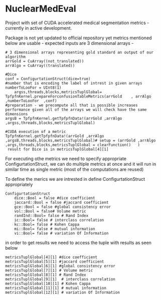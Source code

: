 # NuclearMedEval

Project with set of CUDA accelerated  medical segmentation metrics - currently in active development.

Package is not yet updated to official repository yet metrics mentioned below are usable - expected inputs are 3 dimensional arrays - 

```
# 3 dimensional arrays representing gold standard an output of our algorithm
arrGold = CuArray((not_translated))
arrAlgo = CuArray((translated))

#Dice
conf = ConfigurtationStruct(dice=true)
#number that is encoding the label of intrest in given arrays
numberToLooFor = UInt8(1)
    argss,threads,blocks,metricsTuplGlobal= TpfpfnKernel.prepareForconfusionTableMetrics(arrGold    , arrAlgo    ,numberToLooFor  ,conf)
#preparation - we precompute all that is possible increases performance given all of the arrays we will check have the same dimensions
argsB = TpfpfnKernel.getTpfpfnData!(arrGold ,arrAlgo   ,argss,threads,blocks,metricsTuplGlobal) 

#CUDA execution of a metric
TpfpfnKernel.getTpfpfnData!(arrGold ,arrAlgo   ,argsB,threads,blocks,metricsTuplGlobal)# setup = (arrGold ,arrAlgo   ,args,threads,blocks,metricsTuplGlobal = clearFunction()   )
 result for Dice is in metricsTuplGlobal[4][1]
 ```
For executing othe metrics we need to specify appropriate ConfigurtationStruct, we can do multiple metrics at once and it will run in similar time as single metric (most of the computations are reused)

To define the merics we are intrested in define ConfigurtationStruct appropriately

```
ConfigurtationStruct
    dice::Bool = false #dice coefficient
    jaccard::Bool = false #jaccard coefficient
    gce::Bool = false #global consistency error
    vol::Bool = false# Volume metric
    randInd::Bool= false # Rand Index 
    ic::Bool= false # interclass correlation
    kc::Bool= false # Kohen Cappa
    mi::Bool= false # mutual information
    vi::Bool= false # variation Of Information
```
in order to get results  we need to access the tuple with results as seen below
```
metricsTuplGlobal[4][1] #dice coefficient
metricsTuplGlobal[5][1] #jaccard coefficient
metricsTuplGlobal[6][1] #global consistency error
metricsTuplGlobal[7][1] # Volume metric
metricsTuplGlobal[8][1] # Rand Index 
metricsTuplGlobal[9][1]  # interclass correlation
metricsTuplGlobal[10][1] # Kohen Cappa
metricsTuplGlobal[11][1] # mutual information
metricsTuplGlobal[12][1] # variation Of Information



```
